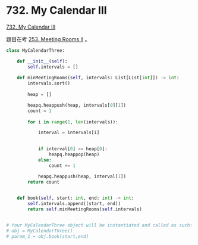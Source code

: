 # 732. My Calendar III

[732. My Calendar III](https://leetcode.com/problems/my-calendar-iii/)

題目在考 [253. Meeting Rooms II](meeting-rooms-ii-1.md) 。 

```python
class MyCalendarThree:

    def __init__(self):
        self.intervals = []
    
    def minMeetingRooms(self, intervals: List[List[int]]) -> int:
        intervals.sort()
        
        heap = []

        heapq.heappush(heap, intervals[0][1])    
        count = 1
        
        for i in range(1, len(intervals)):

            interval = intervals[i]
                

            if interval[0] >= heap[0]:
                heapq.heappop(heap)  
            else:
                count += 1

            heapq.heappush(heap, interval[1])
        return count
        

    def book(self, start: int, end: int) -> int:
        self.intervals.append((start, end))
        return self.minMeetingRooms(self.intervals)


# Your MyCalendarThree object will be instantiated and called as such:
# obj = MyCalendarThree()
# param_1 = obj.book(start,end)
```

